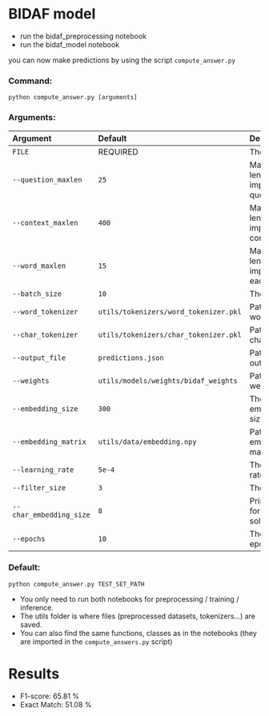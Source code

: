 # BIDAF model

* run the bidaf_preprocessing notebook
* run the bidaf_model notebook

you can now make predictions by using the script `compute_answer.py`

### **Command:**

`python compute_answer.py [arguments]`

### **Arguments:**
| Argument | Default | Description |
|:---------|:--------|:------------|
| `FILE` | REQUIRED | The test file |
| `--question_maxlen` | `25` | Maximum length imposed on questions |
| `--context_maxlen` | `400` | Maximum length imposed on contexts |
| `--word_maxlen` | `15` | Maximum length imposed on each word |
| `--batch_size` | `10` | The batch size |
| `--word_tokenizer` | `utils/tokenizers/word_tokenizer.pkl` | Path to the word_tokenizer |
| `--char_tokenizer` | `utils/tokenizers/char_tokenizer.pkl` | Path to the char_tokenizer |
| `--output_file` | `predictions.json` | Path to the output file |
| `--weights` | `utils/models/weights/bidaf_weights` | Path to the weights |
| `--embedding_size` | `300` | The embedding size |
| `--embedding_matrix` | `utils/data/embedding.npy` | Path to the embedding matrix npy file |
| `--learning_rate` | `5e-4` | The learning rate |
| `--filter_size` | `3` | The filter size |
| `--char_embedding_size` | `8` | Print statistics for the first solution |
| `--epochs` | `10` | The number of epochs |

### **Default:**

`python compute_answer.py TEST_SET_PATH`

* You only need to run both notebooks for preprocessing / training / inference.
* The utils folder is where files (preprocessed datasets, tokenizers...) are saved.
* You can also find the same functions, classes as in the notebooks (they are imported in the `compute_answers.py` script)


# Results

* F1-score: 65.81 %
* Exact Match: 51.08 %